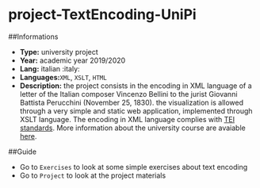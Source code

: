 # project-TextEncoding-UniPi

##Informations
* __Type:__ university project
* __Year:__ academic year 2019/2020
* __Lang:__ italian :italy:
* __Languages:__`XML`, `XSLT`, `HTML`
* __Description:__ the project consists in the encoding in XML language of a letter of the Italian composer Vincenzo Bellini to the jurist Giovanni Battista Perucchini (November 25, 1830). the visualization is allowed through a very simple and static web application, implemented through XSLT language. The encoding in XML language complies with [TEI standards](https://tei-c.org/). More information about the university course are avaiable [here](https://infouma.fileli.unipi.it/laurea-triennale/insegnamenti-20192020/corso/?lang=it&cds=IFU-L&anno=2020&id=47154).

##Guide
* Go to `Exercises` to look at some simple exercises about text encoding
* Go to `Project` to look at the project materials
